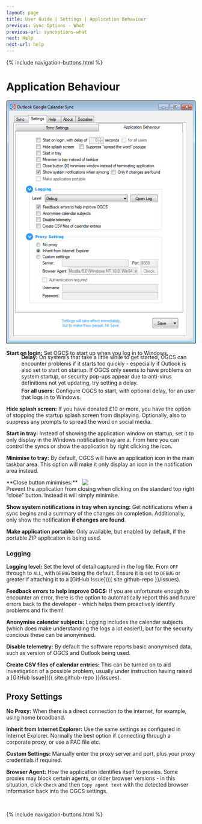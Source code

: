 ```yaml
---
layout: page
title: User Guide | Settings | Application Behaviour
previous: Sync Options - What
previous-url: syncoptions-what
next: Help
next-url: help
---
```

{% include navigation-buttons.html %}

# Application Behaviour

![Application Behaviour Settings Screenshot](options-appbehaviour.png)

**Start on login:** Set OGCS to start up when you log in to Windows. 
<p style="margin-left:40px;margin-top:-20px"><b>Delay:</b> On system’s that take a little while to get started, OGCS can encounter problems if it starts too quickly - especially if Outlook is also set to start on startup. If OGCS only seems to have problems on system startup, or security pop-ups appear due to anti-virus definitions not yet updating, try setting a delay.</p>

<p style="margin-left:40px;margin-top:-10px"><b>For all users:</b> Configure OGCS to start, with optional delay, for an user that logs in to Windows.</p>

**Hide splash screen:** If you have donated £10 or more, you have the option of stopping the startup splash screen from displaying. Optionally, also to suppress any prompts to spread the word on social media.  

**Start in tray:** Instead of showing the application window on startup, set it to only display in the Windows notification tray are  a. From here you can control the syncs or show the application by right clicking the icon.  

**Minimise to tray:** By default, OGCS will have an application icon in the main taskbar area. This option will make it only display an icon in the notification area instead.  

<img src="options-appbehaviour-close.png" align="right" width="60%"/>
**Close button minimises:** Prevent the application from closing when clicking on the standard top right “close” button. Instead it will simply minimise.   

**Show system notifications in tray when syncing:** Get notifications when a sync begins and a summary of the changes on completion. Additionally, only show the notification **if changes are found**.  

**Make application portable:** Only available, but enabled by default, if the portable ZIP application is being used.  

### Logging

**Logging level:** Set the level of detail captured in the log file. From `OFF` through to `ALL`, with `DEBUG` being the default. Ensure it is set to `DEBUG` or greater if attaching it to a [GitHub Issue]({{ site.github-repo }}/issues).  

**Feedback errors to help improve OGCS:** If you are unfortunate enough to encounter an error, there is the option to automatically report this and future errors back to the developer - which helps them proactively identify problems and fix them!  

**Anonymise calendar subjects:** Logging includes the calendar subjects (which does make understanding the logs a lot easier!), but for the security concious these can be anonymised.

**Disable telemetry:** By default the software reports basic anonymised data, such as version of OGCS and Outlook being used.  

**Create CSV files of calendar entries:** This can be turned on to aid investigation of a possible problem, usually under instruction having raised a [GitHub Issue]({{ site.github-repo }}/issues).  

## Proxy Settings

**No Proxy:** When there is a direct connection to the internet, for example, using home broadband.  

**Inherit from Internet Explorer:** Use the same settings as configured in Internet Explorer. Normally the best option if connecting 
through a corporate proxy, or use a PAC file etc.  

**Custom Settings:** Manually enter the proxy server and port, plus your proxy credentials if required.

**Browser Agent:** How the application identifies itself to proxies. Some proxies may block certain agents, or older browser versions - in this situation, click `Check` and then `Copy agent text` with the detected browser information back into the OGCS settings.


<p>&nbsp;</p>
{% include navigation-buttons.html %}
<p>&nbsp;</p>
